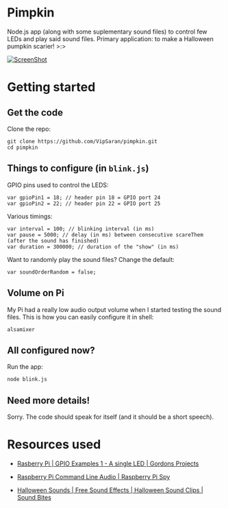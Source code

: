 Pimpkin
=======

Node.js app (along with some suplementary sound files) to control few LEDs and play said sound files.
Primary application: to make a Halloween pumpkin scarier! >:>

[![ScreenShot](https://raw.github.com/VipSaran/pimpkin/master/screenshot.png)](http://youtu.be/_lgX4hxKVRc)

Getting started
===============
Get the code
------------

Clone the repo:

    git clone https://github.com/VipSaran/pimpkin.git
    cd pimpkin


Things to configure (in `blink.js`)
-----------------------------------

GPIO pins used to control the LEDS:

    var gpioPin1 = 18; // header pin 18 = GPIO port 24
    var gpioPin2 = 22; // header pin 22 = GPIO port 25

Various timings:

    var interval = 100; // blinking interval (in ms)
    var pause = 5000; // delay (in ms) between consecutive scareThem (after the sound has finished)
    var duration = 300000; // duration of the "show" (in ms)

Want to randomly play the sound files? Change the default:

    var soundOrderRandom = false;

Volume on Pi
------------
My Pi had a really low audio output volume when I started testing the sound files. This is how you can easily configure it in shell:

    alsamixer

All configured now?
-------------------
Run the app:

    node blink.js

Need more details!
------------------
Sorry. The code should speak for itself (and it should be a short speech).


Resources used
==============
* [Rasberry Pi | GPIO Examples 1 - A single LED | Gordons Projects][1]

* [Raspberry Pi Command Line Audio | Raspberry Pi Spy][2]

* [Halloween Sounds | Free Sound Effects | Halloween Sound Clips | Sound Bites][3]

  [1]: https://projects.drogon.net/raspberry-pi/gpio-examples/tux-crossing/gpio-examples-1-a-single-led/
  [2]: http://www.raspberrypi-spy.co.uk/2013/06/raspberry-pi-command-line-audio/
  [3]: http://soundbible.com/tags-halloween.html
